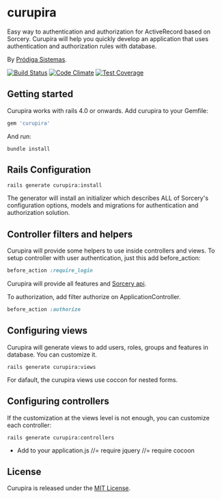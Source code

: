 # curupira
Easy way to authentication and authorization for ActiveRecord based on Sorcery. Curupira will help you quickly develop an application that uses authentication and authorization rules with database.

By [Pródiga Sistemas](http://www.prodigasistemas.com.br/).

[![Build Status](https://travis-ci.org/prodigasistemas/curupira.svg?branch=master)](https://travis-ci.org/prodigasistemas/curupira)
[![Code Climate](https://codeclimate.com/github/prodigasistemas/curupira/badges/gpa.svg)](https://codeclimate.com/github/prodigasistemas/curupira)
[![Test Coverage](https://codeclimate.com/github/prodigasistemas/curupira/badges/coverage.svg)](https://codeclimate.com/github/prodigasistemas/curupira)

## Getting started

Curupira works with rails 4.0 or onwards. Add curupira to your Gemfile:

```ruby
gem 'curupira'
```

And run:

```console
bundle install
```

## Rails Configuration

```console
rails generate curupira:install
```

The generator will install an initializer which describes ALL of Sorcery's configuration options, models and migrations for authentication and authorization solution.

## Controller filters and helpers

Curupira will provide some helpers to use inside controllers and views. To setup controller with user authentication, just this add before_action:

```ruby
before_action :require_login
```

Curupira will provide all features and [Sorcery api](https://github.com/NoamB/sorcery).

To authorization, add filter authorize on ApplicationController.

```ruby
before_action :authorize
```

## Configuring views

Curupira will generate views to add users, roles, groups and features in database. You can customize it.

```console
rails generate curupira:views
```

For dafault, the curupira views use coccon for nested forms.

## Configuring controllers

If the customization at the views level is not enough, you can customize each controller:

```console
rails generate curupira:controllers
```

* Add to your application.js
//= require jquery
//= require cocoon

## License

Curupira is released under the [MIT License](http://www.opensource.org/licenses/MIT).